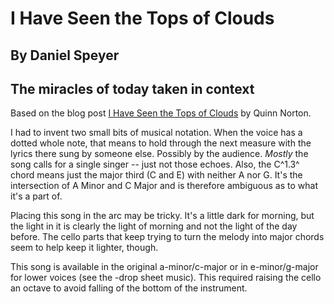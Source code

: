 # I Have Seen the Tops of Clouds
## By Daniel Speyer
## The miracles of today taken in context

Based on the blog post [I Have Seen the Tops of Clouds](https://medium.com/message/i-have-seen-the-tops-of-clouds-e21c5941de32) by Quinn Norton.

I had to invent two small bits of musical notation.  When the voice
has a dotted whole note, that means to hold through the next measure
with the lyrics there sung by someone else.  Possibly by the
audience.  *Mostly* the song calls for a single singer -- just not
those echoes.  Also, the C^1.3^ chord means just the major third (C and
E) with neither A nor G.  It's the intersection of A Minor and C Major
and is therefore ambiguous as to what it's a part of.

Placing this song in the arc may be tricky.  It's a little dark for
morning, but the light in it is clearly the light of morning and not
the light of the day before.  The cello parts that keep trying to turn
the melody into major chords seem to help keep it lighter, though.

This song is available in the original a-minor/c-major or in
e-minor/g-major for lower voices (see the -drop sheet music).  This
required raising the cello an octave to avoid falling of the bottom of
the instrument.